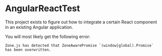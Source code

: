 # AngularReactTest
This project exists to figure out how to integrate a certain React component in an existing Angular application.

You will most likely get the following error:

```Zone.js has detected that ZoneAwarePromise `(window|global).Promise` has been overwritten.```
